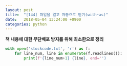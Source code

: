 ```yaml
---
layout: post
title:  "[144] 파일을 열고 자동으로 닫기(with~as)"
date:   2018-05-04 13:24:00 +0900
categories: python
---
```


**책 내용에 대한 무단배포 방지를 위해 최소한으로 정리**

```python
with open('stockcode.txt', 'r') as f:
	for line_num, line in enumerate(f.readlines()):
		print(f'{line_num+1} {line}, end='')
```